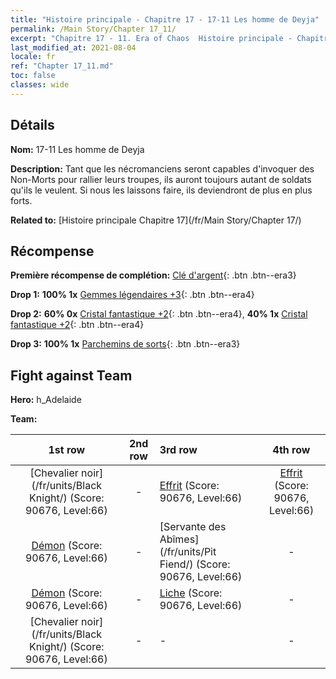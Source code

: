 ```yaml
---
title: "Histoire principale - Chapitre 17 - 17-11 Les homme de Deyja"
permalink: /Main Story/Chapter 17_11/
excerpt: "Chapitre 17 - 11. Era of Chaos  Histoire principale - Chapitre 17_11. 17-11 Les homme de Deyja"
last_modified_at: 2021-08-04
locale: fr
ref: "Chapter 17_11.md"
toc: false
classes: wide
---
```


## Détails

 **Nom:** 17-11 Les homme de Deyja

 **Description:** Tant que les nécromanciens seront capables d'invoquer des Non-Morts pour rallier leurs troupes, ils auront toujours autant de soldats qu'ils le veulent. Si nous les laissons faire, ils deviendront de plus en plus forts.

 **Related to:** [Histoire principale Chapitre 17](/fr/Main Story/Chapter 17/)

## Récompense

 **Première récompense de complétion:** [Clé d'argent](/ItemsFR/con_693/){: .btn .btn--era3}

 **Drop 1:** **100% 1x** [Gemmes légendaires +3](/ItemsFR/mat_58/){: .btn .btn--era4}

 **Drop 2:** **60% 0x** [Cristal fantastique +2](/ItemsFR/mat_52/){: .btn .btn--era4}, **40% 1x** [Cristal fantastique +2](/ItemsFR/mat_52/){: .btn .btn--era4}

 **Drop 3:** **100% 1x** [Parchemins de sorts](/ItemsFR/con_694/){: .btn .btn--era3}


## Fight against Team
 **Hero:** h_Adelaide

 **Team:**


  | 1st row | 2nd row | 3rd row | 4th row |
  |:----:|:----:|:----|:----:|
  | [Chevalier noir](/fr/units/Black Knight/) (Score: 90676, Level:66)  | - | [Effrit](/fr/units/Efreeti/) (Score: 90676, Level:66)  | [Effrit](/fr/units/Efreeti/) (Score: 90676, Level:66)  |
  | [Démon](/fr/units/Demon/) (Score: 90676, Level:66)  | - | [Servante des Abîmes](/fr/units/Pit Fiend/) (Score: 90676, Level:66)  | - |
  | [Démon](/fr/units/Demon/) (Score: 90676, Level:66)  | - | [Liche](/fr/units/Lich/) (Score: 90676, Level:66)  | - |
  | [Chevalier noir](/fr/units/Black Knight/) (Score: 90676, Level:66)  | - | - | - |


